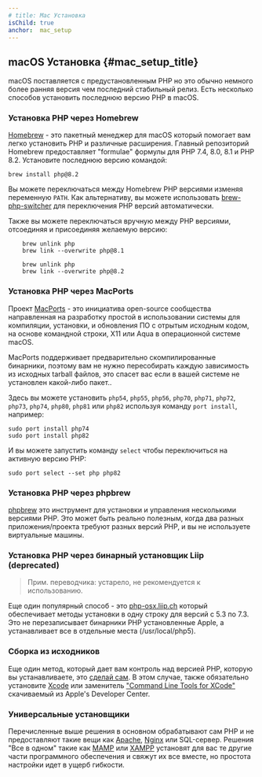 ```yaml
---
# title: Mac Установка
isChild: true
anchor:  mac_setup
---
```


## macOS Установка {#mac_setup_title}

macOS поставляется с предустановленным PHP но это обычно немного более ранняя версия чем последний стабильный релиз.
Есть несколько способов установить последнюю версию PHP в macOS.

### Установка PHP через Homebrew

[Homebrew] - это пакетный менеджер для macOS который помогает вам легко установить PHP и различные расширения. Главный
репозиторий Homebrew предоставляет "formulae" формулы для PHP 7.4, 8.0, 8.1 и PHP 8.2. Установите
последнюю версию командой:

    brew install php@8.2

Вы можете переключаться между Homebrew PHP версиями изменяя переменную `PATH`. Как альтернативу, вы можете использовать
[brew-php-switcher][brew-php-switcher] для переключения PHP версий автоматически.

Также вы можете переключаться вручную между PHP версиями, отсоединяя и присоединяя желаемую версию:

```
    brew unlink php
    brew link --overwrite php@8.1
```

```
    brew unlink php
    brew link --overwrite php@8.2
```

### Установка PHP через MacPorts

Проект [MacPorts] - это инициатива open-source сообщества направленная на разработку
простой в использовании системы для компиляции, установки, и обновления ПО с отрытым исходным кодом,
на основе командной строки, X11 или Aqua в операционной системе macOS.

MacPorts поддерживает предварительно скомпилированные бинарники, поэтому вам не нужно пересобирать каждую
зависимость из исходных tarball файлов, это спасет вас если в вашей системе не установлен какой-либо пакет..

Здесь вы можете установить `php54`, `php55`, `php56`, `php70`, `php71`, `php72`, `php73`, `php74`, `php80`, `php81` или `php82`
используя команду `port install`, например:

    sudo port install php74
    sudo port install php82

И вы можете запустить команду `select` чтобы переключиться на активную версию PHP:

    sudo port select --set php php82

### Установка PHP через phpbrew

[phpbrew] это инструмент для установки и управления несколькими версиями PHP. Это может быть реально полезным, когда два
разных приложения/проекта требуют разных версий PHP, и вы не используете виртуальные машины.

### Установка PHP через бинарный установщик Liip (deprecated)

> Прим. переводчика: устарело, не рекомендуется к использованию.

Еще один популярный способ - это [php-osx.liip.ch] который обеспечивает методы установки в одну строку для версий с 5.3
по 7.3. Это не перезаписывает бинарники PHP установленные Apple, а устанавливает все в отдельные места (/usr/local/php5).

### Сборка из исходников

Еще один метод, который дает вам контроль над версией PHP, которую вы устанавливаете, это [сделай сам][mac-compile].
В этом случае, также обязательно установите [Xcode][xcode-gcc-substitution] или заменитель
["Command Line Tools for XCode"] скачиваемый из Apple's Developer Center.

### Универсальные установщики

Перечисленные выше решения в основном обрабатывают сам PHP и не предоставляют такие вещи как [Apache][apache],
[Nginx][nginx] или SQL-сервер. Решения "Все в одном" такие как [MAMP][mamp-downloads] или [XAMPP][xampp] установят для
вас те другие части  программного обеспечения и свяжут их все вместе, но простота настройки идет в ущерб гибкости.

[Homebrew]: https://brew.sh/
[MacPorts]: https://www.macports.org/install.php
[phpbrew]: https://github.com/phpbrew/phpbrew
[php-osx.liip.ch]: https://web.archive.org/web/20220505163210/https://php-osx.liip.ch/
[mac-compile]: https://www.php.net/install.macosx.compile
[xcode-gcc-substitution]: https://github.com/kennethreitz/osx-gcc-installer
["Command Line Tools for XCode"]: https://developer.apple.com/downloads
[apache]: https://httpd.apache.org/
[nginx]: https://www.nginx.com/
[mamp-downloads]: https://www.mamp.info/en/downloads/
[xampp]: https://www.apachefriends.org/
[brew-php-switcher]: https://github.com/philcook/brew-php-switcher

